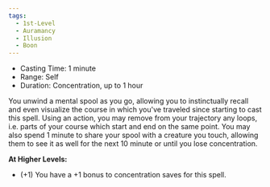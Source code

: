 ```yaml
---
tags:
  - 1st-Level
  - Auramancy
  - Illusion
  - Boon
---
```

- Casting Time: 1 minute
- Range: Self
- Duration: Concentration, up to 1 hour

You unwind a mental spool as you go, allowing you to instinctually recall and even visualize the course in which you've traveled since starting to cast this spell. Using an action, you may remove from your trajectory any loops, i.e. parts of your course which start and end on the same point. You may also spend 1 minute to share your spool with a creature you touch, allowing them to see it as well for the next 10 minute or until you lose concentration.

**At Higher Levels:** 
* (+1) You have a +1 bonus to concentration saves for this spell.